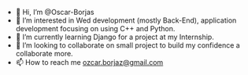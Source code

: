 - 👋 Hi, I’m @Oscar-Borjas
- 👀 I’m interested in Wed development (mostly Back-End), application development focusing on using C++ and Python.
- 🌱 I’m currently learning Django for a project at my Internship.
- 💞️ I’m looking to collaborate on small project to build my confidence a collaborate more.
- 📫 How to reach me ozcar.borjaz@gmail.com

<!---
Oscar-Borjas/Oscar-Borjas is a ✨ special ✨ repository because its `README.md` (this file) appears on your GitHub profile.
You can click the Preview link to take a look at your changes.
--->
